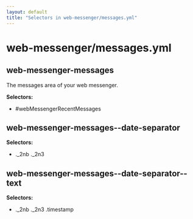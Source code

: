 ```yaml
---
layout: default
title: "Selectors in web-messenger/messages.yml"
---
```


# web-messenger/messages.yml



## web-messenger-messages


The messages area of your web messenger.


__Selectors:__

 * \#webMessengerRecentMessages



## web-messenger-messages--date-separator

__Selectors:__

 * .\_2nb .\_2n3



## web-messenger-messages--date-separator--text

__Selectors:__

 * .\_2nb .\_2n3 .timestamp

